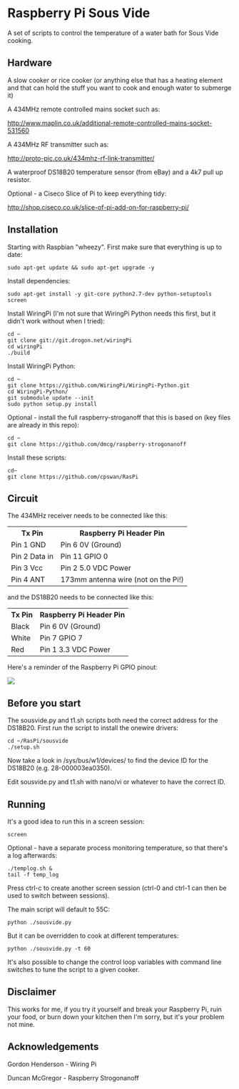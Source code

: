 Raspberry Pi Sous Vide
======================

A set of scripts to control the temperature of a water bath for Sous Vide cooking.

Hardware
--------

A slow cooker or rice cooker (or anything else that has a heating element and that can hold the stuff you want to cook and enough water to submerge it)

A 434MHz remote controlled mains socket such as:

http://www.maplin.co.uk/additional-remote-controlled-mains-socket-531560

A 434MHz RF transmitter such as:

http://proto-pic.co.uk/434mhz-rf-link-transmitter/

A waterproof DS18B20 temperature sensor (from eBay) and a 4k7 pull up resistor.

Optional - a Ciseco Slice of Pi to keep everything tidy:

http://shop.ciseco.co.uk/slice-of-pi-add-on-for-raspberry-pi/

Installation
------------

Starting with Raspbian "wheezy". First make sure that everything is up to date:

    sudo apt-get update && sudo apt-get upgrade -y
    
Install dependencies:

    sudo apt-get install -y git-core python2.7-dev python-setuptools screen
    
Install WiringPi (I'm not sure that WiringPi Python needs this first, but it didn't work without when I tried):

    cd ~
    git clone git://git.drogon.net/wiringPi
    cd wiringPi
    ./build
    
Install WiringPi Python:

    cd ~
    git clone https://github.com/WiringPi/WiringPi-Python.git
    cd WiringPi-Python/
    git submodule update --init
    sudo python setup.py install
    
Optional - install the full raspberry-stroganoff that this is based on (key files are already in this repo):

    cd ~
    git clone https://github.com/dmcg/raspberry-strogonanoff
    
Install these scripts:

    cd~
    git clone https://github.com/cpswan/RasPi
    
Circuit
-------

The 434MHz receiver needs to be connected like this:

<table>
<tr><th>Tx Pin</th><th>Raspberry Pi Header Pin</th></tr>
<tr><td>Pin 1 GND</td><td>Pin 6 0V (Ground)</td></tr> 
<tr><td>Pin 2 Data in</td><td>Pin 11 GPIO 0</td></tr> 
<tr><td>Pin 3 Vcc</td><td>Pin 2 5.0 VDC Power</td></tr> 
<tr><td>Pin 4 ANT</td><td>173mm antenna wire (not on the Pi!)</td></tr> 
</table>

and the DS18B20 needs to be connected like this:

<table>
<tr><th>Tx Pin</th><th>Raspberry Pi Header Pin</th></tr>
<tr><td>Black</td><td>Pin 6 0V (Ground)</td></tr> 
<tr><td>White</td><td>Pin 7 GPIO 7</td></tr> 
<tr><td>Red</td><td>Pin 1 3.3 VDC Power</td></tr> 
</table>

Here's a reminder of the Raspberry Pi GPIO pinout:

![](http://pi4j.com/images/p1header-large.png)

Before you start
----------------

The sousvide.py and t1.sh scripts both need the correct address for the DS18B20. First run the script to install the onewire drivers:

    cd ~/RasPi/sousvide
    ./setup.sh
    
Now take a look in /sys/bus/w1/devices/ to find the device ID for the DS18B20 (e.g. 28-000003ea0350).

Edit sousvide.py and t1.sh with nano/vi or whatever to have the correct ID.

Running
-------

It's a good idea to run this in a screen session:

    screen
    
Optional - have a separate process monitoring temperature, so that there's a log afterwards:

    ./templog.sh &
    tail -f temp_log

Press ctrl-c to create another screen session (ctrl-0 and ctrl-1 can then be used to switch between sessions).
    
The main script will default to 55C:

    python ./sousvide.py
    
But it can be overridden to cook at different temperatures:

    python ./sousvide.py -t 60
    
It's also possible to change the control loop variables with command line switches to tune the script to a given cooker.


Disclaimer
----------

This works for me, if you try it yourself and break your Raspberry Pi, ruin your food, or burn down your kitchen then I'm sorry, but it's your problem not mine.

Acknowledgements
----------------

Gordon Henderson - Wiring Pi

Duncan McGregor - Raspberry Strogonanoff
